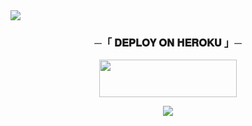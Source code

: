 
 <img src="https://readme-typing-svg.herokuapp.com?color=FF0000&width=420&lines=🧋+𝐌𝐎𝐍𝐒𝐓𝐄𝐑+𝐌𝐔𝐒𝐈𝐂+𝐁𝐎𝐓+🧋">





<h3 align="center">
    ─「 𝐃𝐄𝐏𝐋𝐎𝐘 𝐎𝐍 𝐇𝐄𝐑𝐎𝐊𝐔 」─
</h3>

<p align="center"><a href="https://dashboard.heroku.com/new?template=https://github.com/LOCO-PILOT/ROYMUSIC"> <img src="https://img.shields.io/badge/Deploy%20On%20Heroku-00FFFF?style=for-the-badge&logo=heroku" width="220" height="60"/></a></p>

<p align="center"><a href="https://t.me/monstarlove"><img src="https://graph.org/file/0a7c2e5fb8cfdfd2c1f6a.jpg"></a></p>

